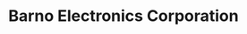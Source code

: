 ---
title: "Barno Electronics Corporation"
url: /mckeesport/barno-electronics-corporation/
shop: radiotechnics
---